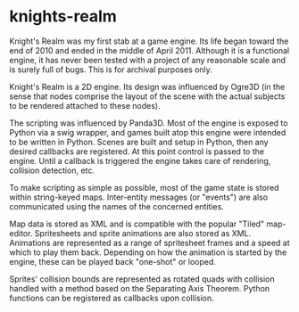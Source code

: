 # knights-realm
Knight's Realm was my first stab at a game engine.  Its life began toward the end of 2010 and ended in the middle of April 2011.  Although it is a functional engine, it has never been tested with a project of any reasonable scale and is surely full of bugs.  This is for archival purposes only.

Knight's Realm is a 2D engine.  Its design was influenced by Ogre3D (in the sense that nodes comprise the layout of the scene with the actual subjects to be rendered attached to these nodes).

The scripting was influenced by Panda3D.  Most of the engine is exposed to Python via a swig wrapper, and games built atop this engine were intended to be written in Python. Scenes are built and setup in Python, then any desired callbacks are registered.  At this point control is passed to the engine.  Until a callback is triggered the engine takes care of rendering, collision detection, etc.

To make scripting as simple as possible, most of the game state is stored within string-keyed maps.  Inter-entity messages (or "events") are also communicated using the names of the concerned entities. 

Map data is stored as XML and is compatible with the popular "Tiled" map-editor.  Spritesheets and sprite animations are also stored as XML.  Animations are represented as a range of spritesheet frames and a speed at which to play them back.  Depending on how the animation is started by the engine, these can be played back "one-shot" or looped.  

Sprites' collision bounds are represented as rotated quads with collision handled with a method based on the Separating Axis Theorem.  Python functions can be registered as callbacks upon collision.

